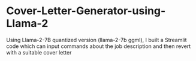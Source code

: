 # Cover-Letter-Generator-using-Llama-2
Using Llama-2-7B quantized version (llama-2-7b ggml), I built a Streamlit code which can input commands about the job description and then revert with a suitable cover letter

